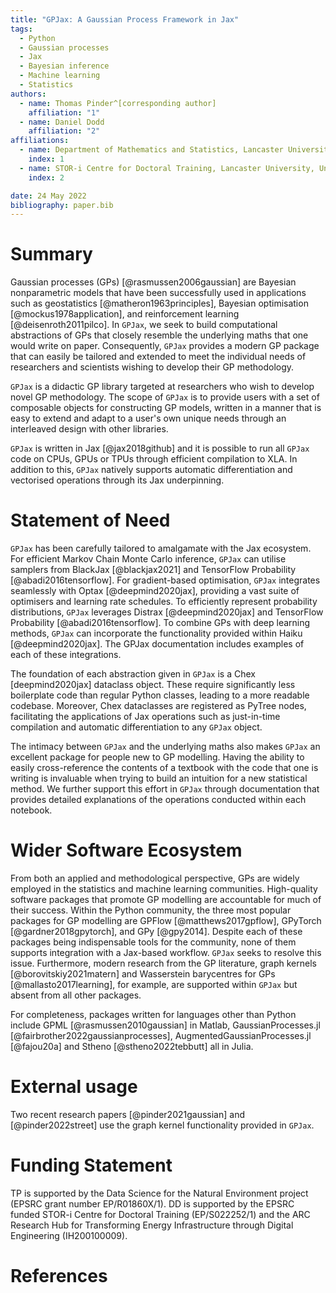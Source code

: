 ```yaml
---
title: "GPJax: A Gaussian Process Framework in Jax"
tags:
  - Python
  - Gaussian processes
  - Jax
  - Bayesian inference
  - Machine learning
  - Statistics
authors:
  - name: Thomas Pinder^[corresponding author]
    affiliation: "1"
  - name: Daniel Dodd
    affiliation: "2"
affiliations:
  - name: Department of Mathematics and Statistics, Lancaster University, United Kingdom
    index: 1
  - name: STOR-i Centre for Doctoral Training, Lancaster University, United Kingdom
    index: 2

date: 24 May 2022
bibliography: paper.bib
---
```


# Summary

Gaussian processes (GPs) [@rasmussen2006gaussian] are Bayesian nonparametric models that have been successfully used in applications such as geostatistics [@matheron1963principles], Bayesian optimisation [@mockus1978application], and reinforcement learning [@deisenroth2011pilco]. In `GPJax`, we seek to build computational abstractions of GPs that closely resemble the underlying maths that one would write on paper. Consequently, `GPJax` provides a modern GP package that can easily be tailored and extended to meet the individual needs of researchers and scientists wishing to develop their GP methodology.

`GPJax` is a didactic GP library targeted at researchers who wish to develop novel GP methodology. The scope of `GPJax` is to provide users with a set of composable objects for constructing GP models, written in a manner that is easy to extend and adapt to a user's own unique needs through an interleaved design with other libraries.

`GPJax` is written in Jax [@jax2018github] and it is possible to run all `GPJax` code on CPUs, GPUs or TPUs through efficient compilation to XLA. In addition to this, `GPJax` natively supports automatic differentiation and vectorised operations through its Jax underpinning.

# Statement of Need

`GPJax` has been carefully tailored to amalgamate with the Jax ecosystem. For efficient Markov Chain Monte Carlo inference, `GPJax` can utilise samplers from BlackJax [@blackjax2021] and TensorFlow Probability [@abadi2016tensorflow]. For gradient-based optimisation, `GPJax` integrates seamlessly with Optax [@deepmind2020jax], providing a vast suite of optimisers and learning rate schedules. To efficiently represent probability distributions, `GPJax` leverages Distrax [@deepmind2020jax] and TensorFlow Probability [@abadi2016tensorflow]. To combine GPs with deep learning methods, `GPJax` can incorporate the functionality provided within Haiku [@deepmind2020jax]. The GPJax documentation includes examples of each of these integrations.

The foundation of each abstraction given in `GPJax` is a Chex [deepmind2020jax] dataclass object. These require significantly less boilerplate code than regular Python classes, leading to a more readable codebase. Moreover, Chex dataclasses are registered as PyTree nodes, facilitating the applications of Jax operations such as just-in-time compilation and automatic differentiation to any `GPJax` object.

The intimacy between `GPJax` and the underlying maths also makes `GPJax` an excellent package for people new to GP modelling. Having the ability to easily cross-reference the contents of a textbook with the code that one is writing is invaluable when trying to build an intuition for a new statistical method. We further support this effort in `GPJax` through documentation that provides detailed explanations of the operations conducted within each notebook.

# Wider Software Ecosystem

From both an applied and methodological perspective, GPs are widely employed in the statistics and machine learning communities. High-quality software packages that promote GP modelling are accountable for much of their success. Within the Python community, the three most popular packages for GP modelling are GPFlow [@matthews2017gpflow], GPyTorch [@gardner2018gpytorch], and GPy [@gpy2014]. Despite each of these packages being indispensable tools for the community, none of them supports integration with a Jax-based workflow. `GPJax` seeks to resolve this issue. Furthermore, modern research from the GP literature, graph kernels [@borovitskiy2021matern] and Wasserstein barycentres for GPs [@mallasto2017learning], for example, are supported within `GPJax` but absent from all other packages.

For completeness, packages written for languages other than Python include GPML [@rasmussen2010gaussian] in Matlab, GaussianProcesses.jl [@fairbrother2022gaussianprocesses], AugmentedGaussianProcesses.jl [@fajou20a] and Stheno [@stheno2022tebbutt] all in Julia.

# External usage

Two recent research papers [@pinder2021gaussian] and [@pinder2022street] use the graph kernel functionality provided in `GPJax`.

# Funding Statement

TP is supported by the Data Science for the Natural Environment project (EPSRC grant number EP/R01860X/1). DD is supported by the EPSRC funded STOR-i Centre for Doctoral Training (EP/S022252/1) and the ARC Research Hub for Transforming Energy Infrastructure through Digital Engineering (IH200100009).

# References
